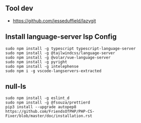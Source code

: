 ## Tool dev

- https://github.com/jesseduffield/lazygit

## Install language-server lsp Config

```
sudo npm install -g typescript typescript-language-server
sudo npm install -g @tailwindcss/language-server
sudo npm install -g @volar/vue-language-server
sudo npm install -g pyright
sudo npm install -g intelephense
sudo npm i -g vscode-langservers-extracted
```

## null-ls

```
sudo npm install -g eslint_d
sudo npm install -g @fsouza/prettierd
pip3 install --upgrade autopep8
https://github.com/FriendsOfPHP/PHP-CS-Fixer/blob/master/doc/installation.rst
```
